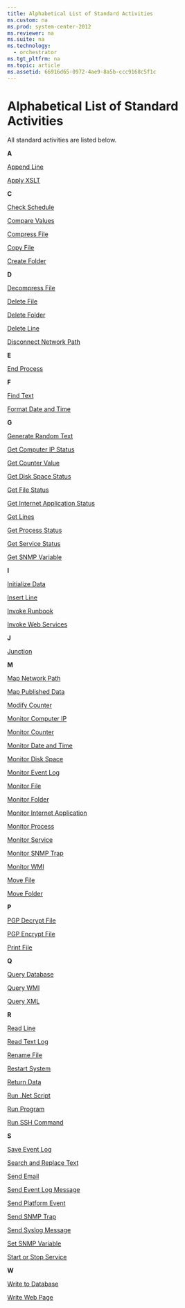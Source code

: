 ```yaml
---
title: Alphabetical List of Standard Activities
ms.custom: na
ms.prod: system-center-2012
ms.reviewer: na
ms.suite: na
ms.technology: 
  - orchestrator
ms.tgt_pltfrm: na
ms.topic: article
ms.assetid: 66916d65-0972-4ae9-8a5b-ccc9168c5f1c
---
```

# Alphabetical List of Standard Activities
All standard activities are listed below.

**A**

[Append Line](../Topic/Append-Line.md)

[Apply XSLT](../Topic/Apply-XSLT.md)

**C**

[Check Schedule](../Topic/Check-Schedule.md)

[Compare Values](../Topic/Compare-Values.md)

[Compress File](../Topic/Compress-File.md)

[Copy File](../Topic/Copy-File.md)

[Create Folder](../Topic/Create-Folder.md)

**D**

[Decompress File](../Topic/Decompress-File.md)

[Delete File](../Topic/Delete-File.md)

[Delete Folder](../Topic/Delete-Folder.md)

[Delete Line](../Topic/Delete-Line.md)

[Disconnect Network Path](../Topic/Disconnect-Network-Path.md)

**E**

[End Process](../Topic/End-Process.md)

**F**

[Find Text](../Topic/Find-Text.md)

[Format Date and Time](../Topic/Format-Date-and-Time.md)

**G**

[Generate Random Text](../Topic/Generate-Random-Text.md)

[Get Computer IP Status](../Topic/Get-Computer-IP-Status.md)

[Get Counter Value](../Topic/Get-Counter-Value.md)

[Get Disk Space Status](../Topic/Get-Disk-Space-Status.md)

[Get File Status](../Topic/Get-File-Status.md)

[Get Internet Application Status](../Topic/Get-Internet-Application-Status.md)

[Get Lines](../Topic/Get-Lines.md)

[Get Process Status](../Topic/Get-Process-Status.md)

[Get Service Status](../Topic/Get-Service-Status.md)

[Get SNMP Variable](../Topic/Get-SNMP-Variable.md)

**I**

[Initialize Data](../Topic/Initialize-Data.md)

[Insert Line](../Topic/Insert-Line.md)

[Invoke Runbook](../Topic/Invoke-Runbook.md)

[Invoke Web Services](../Topic/Invoke-Web-Services.md)

**J**

[Junction](../Topic/Junction.md)

**M**

[Map Network Path](../Topic/Map-Network-Path.md)

[Map Published Data](../Topic/Map-Published-Data.md)

[Modify Counter](../Topic/Modify-Counter.md)

[Monitor Computer IP](../Topic/Monitor-Computer-IP.md)

[Monitor Counter](../Topic/Monitor-Counter.md)

[Monitor Date and Time](../Topic/Monitor-Date-and-Time.md)

[Monitor Disk Space](../Topic/Monitor-Disk-Space.md)

[Monitor Event Log](../Topic/Monitor-Event-Log.md)

[Monitor File](../Topic/Monitor-File.md)

[Monitor Folder](../Topic/Monitor-Folder.md)

[Monitor Internet Application](../Topic/Monitor-Internet-Application.md)

[Monitor Process](../Topic/Monitor-Process.md)

[Monitor Service](../Topic/Monitor-Service.md)

[Monitor SNMP Trap](../Topic/Monitor-SNMP-Trap.md)

[Monitor WMI](../Topic/Monitor-WMI.md)

[Move File](../Topic/Move-File.md)

[Move Folder](../Topic/Move-Folder.md)

**P**

[PGP Decrypt File](../Topic/PGP-Decrypt-File.md)

[PGP Encrypt File](../Topic/PGP-Encrypt-File.md)

[Print File](../Topic/Print-File.md)

**Q**

[Query Database](../Topic/Query-Database.md)

[Query WMI](../Topic/Query-WMI.md)

[Query XML](../Topic/Query-XML.md)

**R**

[Read Line](../Topic/Read-Line.md)

[Read Text Log](../Topic/Read-Text-Log.md)

[Rename File](../Topic/Rename-File.md)

[Restart System](../Topic/Restart-System.md)

[Return Data](../Topic/Return-Data.md)

[Run .Net Script](../Topic/Run-.Net-Script.md)

[Run Program](../Topic/Run-Program.md)

[Run SSH Command](../Topic/Run-SSH-Command.md)

**S**

[Save Event Log](../Topic/Save-Event-Log.md)

[Search and Replace Text](../Topic/Search-and-Replace-Text.md)

[Send Email](../Topic/Send-Email.md)

[Send Event Log Message](../Topic/Send-Event-Log-Message.md)

[Send Platform Event](../Topic/Send-Platform-Event.md)

[Send SNMP Trap](../Topic/Send-SNMP-Trap.md)

[Send Syslog Message](../Topic/Send-Syslog-Message.md)

[Set SNMP Variable](../Topic/Set-SNMP-Variable.md)

[Start or Stop Service](../Topic/Start-or-Stop-Service.md)

**W**

[Write to Database](../Topic/Write-to-Database.md)

[Write Web Page](../Topic/Write-Web-Page.md)

